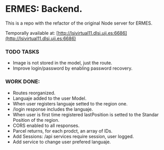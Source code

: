 # ERMES: Backend.
This is a repo with the refactor of the original Node server for ERMES.

Temporally available at: [http://lsivirtual11.dlsi.uji.es:6686](http://lsivirtual11.dlsi.uji.es:6686)

### TODO TASKS
* Image is not stored in the model, just the route.
* Improve login/password by enabling password recovery.

### WORK DONE:
* Routes reorganized.
* Languaje added to the user Model.
* When user registers languaje setted to the region one.
* /login response includes the languaje.
* When user is first time registered lastPosition is setted to the Standar Position of the region.
* CORS enabled to all responses.
* Parcel returns, for each prodct, an array of IDs.
* Add Sessions: /api services require session, user logged.
* Add service to change user prefered languaje.


